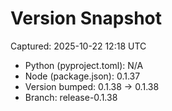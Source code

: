 # Version Snapshot

Captured: 2025-10-22 12:18 UTC

- Python (pyproject.toml): N/A
- Node (package.json):    0.1.37
- Version bumped: 0.1.38 → 0.1.38
- Branch: release-0.1.38
